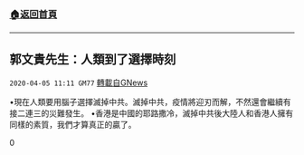 ###  [:house:返回首頁](https://github.com/ourhimalayas/txt)
---

## 郭文貴先生：人類到了選擇時刻
`2020-04-05 11:11 GM77` [轉載自GNews](https://gnews.org/zh-hant/162902/)

•現在人類要用腦子選擇滅掉中共。滅掉中共，疫情將迎刃而解，不然還會繼續有接二連三的災難發生。
•香港是中國的耶路撒冷，滅掉中共後大陸人和香港人擁有同樣的素質，我們才算真正的贏了。

0
